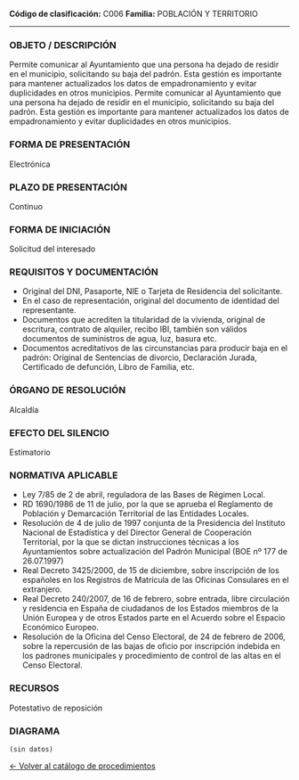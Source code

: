 
**Código de clasificación:** C006
**Familia:** POBLACIÓN Y TERRITORIO

---

### OBJETO / DESCRIPCIÓN

Permite comunicar al Ayuntamiento que una persona ha dejado de residir en el municipio, solicitando su baja del padrón. Esta gestión es importante para mantener actualizados los datos de empadronamiento y evitar duplicidades en otros municipios.
Permite comunicar al Ayuntamiento que una persona ha dejado de residir en el municipio, solicitando su baja del padrón. Esta gestión es importante para mantener actualizados los datos de empadronamiento y evitar duplicidades en otros municipios.

### FORMA DE PRESENTACIÓN

Electrónica

### PLAZO DE PRESENTACIÓN

Continuo

### FORMA DE INICIACIÓN

Solicitud del interesado

### REQUISITOS Y DOCUMENTACIÓN

- Original del DNI, Pasaporte, NIE o Tarjeta de Residencia del solicitante.
- En el caso de representación, original del documento de identidad del representante.
- Documentos que acrediten la titularidad de la vivienda, original de escritura, contrato de alquiler, recibo IBI, también son válidos documentos de suministros de agua, luz, basura etc.
- Documentos acreditativos de las circunstancias para producir baja en el padrón: Original de Sentencias de divorcio, Declaración Jurada, Certificado de defunción, Libro de Familia, etc.

### ÓRGANO DE RESOLUCIÓN

Alcaldía

### EFECTO DEL SILENCIO

Estimatorio

### NORMATIVA APLICABLE

- Ley 7/85 de 2 de abril, reguladora de las Bases de Régimen Local.
- RD 1690/1986 de 11 de julio, por la que se aprueba el Reglamento de Población y Demarcación Territorial de las Entidades Locales.
- Resolución de 4 de julio de 1997 conjunta de la Presidencia del Instituto Nacional de Estadística y del Director General de Cooperación Territorial, por la que se dictan instrucciones técnicas a los Ayuntamientos sobre actualización del Padrón Municipal (BOE nº 177 de 26.07.1997)
- Real Decreto 3425/2000, de 15 de diciembre, sobre inscripción de los españoles en los Registros de Matrícula de las Oficinas Consulares en el extranjero.
- Real Decreto 240/2007, de 16 de febrero, sobre entrada, libre circulación y residencia en España de ciudadanos de los Estados miembros de la Unión Europea y de otros Estados parte en el Acuerdo sobre el Espacio Económico Europeo.
- Resolución de la Oficina del Censo Electoral, de 24 de febrero de 2006, sobre la repercusión de las bajas de oficio por inscripción indebida en los padrones municipales y procedimiento de control de las altas en el Censo Electoral.

### RECURSOS

Potestativo de reposición

### DIAGRAMA

```mermaid
(sin datos)
```

[← Volver al catálogo de procedimientos](../buscador.md)